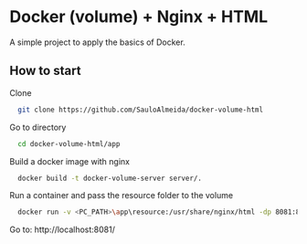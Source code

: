 
# Docker (volume) + Nginx + HTML

A simple project to apply the basics of Docker.

## How to start

Clone

```bash
  git clone https://github.com/SauloAlmeida/docker-volume-html
```

Go to directory

```bash
  cd docker-volume-html/app
```

Build a docker image with nginx

```bash
  docker build -t docker-volume-server server/.
```

Run a container and pass the resource folder to the volume

```bash
  docker run -v <PC_PATH>\app\resource:/usr/share/nginx/html -dp 8081:80 docker-volume-server
```

Go to: http://localhost:8081/